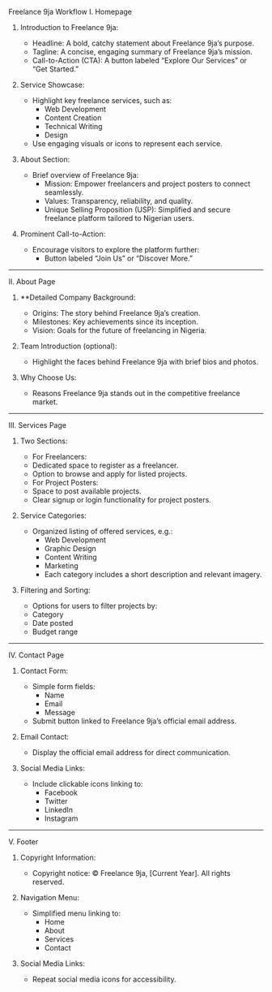 Freelance 9ja Workflow
I. Homepage
1. Introduction to Freelance 9ja:
   - Headline: A bold, catchy statement about Freelance 9ja’s purpose.
   - Tagline: A concise, engaging summary of Freelance 9ja’s mission.
   - Call-to-Action (CTA): A button labeled “Explore Our Services” or “Get Started.”

2. Service Showcase:
   - Highlight key freelance services, such as:
     - Web Development
     - Content Creation
     - Technical Writing
     - Design
   - Use engaging visuals or icons to represent each service.

3. About Section:
   - Brief overview of Freelance 9ja:
     - Mission: Empower freelancers and project posters to connect seamlessly.
     - Values: Transparency, reliability, and quality.
     - Unique Selling Proposition (USP): Simplified and secure freelance platform tailored to Nigerian users.

4. Prominent Call-to-Action:
   - Encourage visitors to explore the platform further:
     - Button labeled “Join Us” or “Discover More.”

---

 II. About Page
1. **Detailed Company Background:
   - Origins: The story behind Freelance 9ja’s creation.
   - Milestones: Key achievements since its inception.
   - Vision: Goals for the future of freelancing in Nigeria.

2. Team Introduction (optional):
   - Highlight the faces behind Freelance 9ja with brief bios and photos.

3. Why Choose Us:
   - Reasons Freelance 9ja stands out in the competitive freelance market.

---

III. Services Page
1. Two Sections:
     - For Freelancers:
     - Dedicated space to register as a freelancer.
     - Option to browse and apply for listed projects.
     - For Project Posters:
     - Space to post available projects.
     - Clear signup or login functionality for project posters.

2. Service Categories:
   - Organized listing of offered services, e.g.:
     - Web Development
     - Graphic Design
     - Content Writing
     - Marketing
     - Each category includes a short description and relevant imagery.

3. Filtering and Sorting:
     - Options for users to filter projects by:
     - Category
     - Date posted
     - Budget range

---

 IV. Contact Page
1. Contact Form:
   - Simple form fields:
     - Name
     - Email
     - Message
   - Submit button linked to Freelance 9ja’s official email address.

2. Email Contact:
   - Display the official email address for direct communication.

3. Social Media Links:
   - Include clickable icons linking to:
     - Facebook
     - Twitter
     - LinkedIn
     - Instagram

---

 V. Footer
1. Copyright Information:
   - Copyright notice: © Freelance 9ja, [Current Year]. All rights reserved.

2. Navigation Menu:
   - Simplified menu linking to:
     - Home
     - About
     - Services
     - Contact

3. Social Media Links:
   - Repeat social media icons for accessibility.
